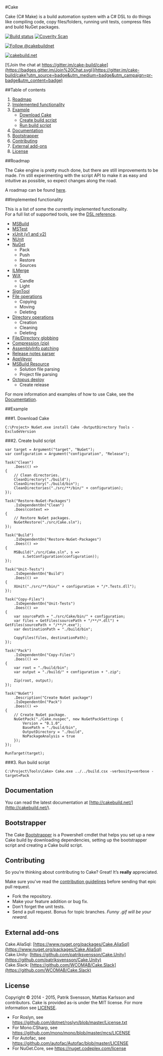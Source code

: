 #Cake

Cake (C# Make) is a build automation system with a C# DSL to do things like compiling code, copy files/folders, running unit tests, compress files and build NuGet packages.

[![Build status](https://ci.appveyor.com/api/projects/status/s9oscm9t7ase6h6d?svg=true)](https://ci.appveyor.com/project/cakebuild/cake)
[![Coverity Scan](https://scan.coverity.com/projects/4147/badge.svg)](https://scan.coverity.com/projects/4147) 

[![Follow @cakebuildnet](https://img.shields.io/badge/Twitter-Follow%20%40cakebuildnet-blue.svg)](https://twitter.com/intent/follow?screen_name=cakebuildnet)

[![cakebuild.net](https://img.shields.io/badge/WWW-cakebuild.net-blue.svg)](http://cakebuild.net/)

[![Join the chat at https://gitter.im/cake-build/cake](https://badges.gitter.im/Join%20Chat.svg)](https://gitter.im/cake-build/cake?utm_source=badge&utm_medium=badge&utm_campaign=pr-badge&utm_content=badge)

##Table of contents

1. [Roadmap](https://github.com/cake-build/cake#roadmap)
2. [Implemented functionality](https://github.com/cake-build/cake#implemented-functionality)
3. [Example](https://github.com/cake-build/cake#example)
    - [Download Cake](https://github.com/cake-build/cake#1-download-cake)
    - [Create build script](https://github.com/cake-build/cake#2-create-build-script)
    - [Run build script](https://github.com/cake-build/cake#3-run-build-script)
4. [Documentation](https://github.com/cake-build/cake#documentation)
5. [Bootstrapper](https://github.com/cake-build/cake#bootstrapper)
6. [Contributing](https://github.com/cake-build/cake#contributing)
7. [External add-ons](https://github.com/cake-build/cake#external-add-ons)
8. [License](https://github.com/cake-build/cake#license)

##Roadmap

The Cake engine is pretty much done, but there are still improvements to be made. I'm still experimenting with the script API to make it as easy and intuitive as possible, so expect changes along the road.

A roadmap can be found [here](https://github.com/cake-build/cake/milestones).

##Implemented functionality

This is a list of some the currently implemented functionality.   
For a full list of supported tools, see the [DSL reference](http://cakebuild.net/dsl/).

* [MSBuild](http://cakebuild.net/dsl/#msbuild) 
* [MSTest](http://cakebuild.net/dsl/#mstest)
* [xUnit (v1 and v2)](http://cakebuild.net/dsl/#xunit)
* [NUnit](http://cakebuild.net/dsl/#nunit)
* [NuGet](http://cakebuild.net/dsl/#nuget)
  * Pack
  * Push
  * Restore
  * Sources
* [ILMerge](http://cakebuild.net/dsl/#ilmerge)
* [WiX](http://cakebuild.net/dsl/#wix)
  * Candle
  * Light
* [SignTool](http://cakebuild.net/dsl/#signing)
* [File operations](http://cakebuild.net/dsl/#fileoperations)
  * Copying
  * Moving
  * Deleting
* [Directory operations](http://cakebuild.net/dsl/#directoryoperations)
  * Creation
  * Cleaning
  * Deleting
* [File/Directory globbing](http://cakebuild.net/dsl/#globbing)
* [Compression (zip)](http://cakebuild.net/dsl/#compression)
* [AssemblyInfo patching](http://cakebuild.net/dsl/#assemblyinfo)
* [Release notes parser](http://cakebuild.net/dsl/#releasenotes)
* [AppVeyor](http://cakebuild.net/dsl/#buildsystem)
* [MSBuild Resource](http://cakebuild.net/dsl/#msbuildresource)
  * Solution file parsing
  * Project file parsing
* [Octopus deploy](http://cakebuild.net/dsl/#octopusdeploy)
  * Create release

For more information and examples of how to use Cake, see the [Documentation](http://cakebuild.net/). 

##Example

###1. Download Cake

```Batchfile
C:\Project> NuGet.exe install Cake -OutputDirectory Tools -ExcludeVersion
```

###2. Create build script

```CSharp
var target = Argument("target", "NuGet");
var configuration = Argument("configuration", "Release");

Task("Clean")
    .Does(() =>
{
    // Clean directories.
    CleanDirectory("./build");
    CleanDirectory("./build/bin");
    CleanDirectories("./src/**/bin/" + configuration);
});

Task("Restore-NuGet-Packages")
    .IsDependentOn("Clean")
    .Does(context =>
{
    // Restore NuGet packages.
    NuGetRestore("./src/Cake.sln");    
});

Task("Build")
    .IsDependentOn("Restore-NuGet-Packages")
    .Does(() =>
{
    MSBuild("./src/Cake.sln", s => 
        s.SetConfiguration(configuration));
});

Task("Unit-Tests")
    .IsDependentOn("Build")
    .Does(() =>
{
    XUnit("./src/**/bin/" + configuration + "/*.Tests.dll");
});

Task("Copy-Files")
    .IsDependentOn("Unit-Tests")
    .Does(() =>
{
    var sourcePath = "./src/Cake/bin/" + configuration;    
    var files = GetFiles(sourcePath + "/**/*.dll") + GetFiles(sourcePath + "/**/*.exe");
    var destinationPath = "./build/bin";

    CopyFiles(files, destinationPath);
});

Task("Pack")
    .IsDependentOn("Copy-Files")
    .Does(() =>
{   
    var root = "./build/bin";
    var output = "./build/" + configuration + ".zip";

    Zip(root, output);
});

Task("NuGet")
    .Description("Create NuGet package")
    .IsDependentOn("Pack")
    .Does(() =>
{
    // Create NuGet package.
    NuGetPack("./Cake.nuspec", new NuGetPackSettings {
        Version = "0.1.0",
        BasePath = "./build/bin",
        OutputDirectory = "./build",
        NoPackageAnalysis = true
    });
});

RunTarget(target);
```

###3. Run build script

```
C:\Project\Tools\Cake> Cake.exe ../../build.csx -verbosity=verbose -target=Pack
```

## Documentation

You can read the latest documentation at [http://cakebuild.net/](http://cakebuild.net/).

## Bootstrapper

The Cake [Bootstrapper](https://github.com/cake-build/bootstrapper) is a Powershell cmdlet that helps you set up a new Cake build by downloading dependencies, setting up the bootstrapper script and creating a Cake build script.

## Contributing

So you’re thinking about contributing to Cake? Great! It’s **really** appreciated.   

Make sure you've read the [contribution guidelines](http://cakebuild.net/contribute/contribution-guidelines/) before sending that epic pull request.

* Fork the repository.
* Make your feature addition or bug fix.
* Don't forget the unit tests.
* Send a pull request. Bonus for topic branches. *Funny .gif will be your reward.*  

## External add-ons

Cake.AliaSql: [https://www.nuget.org/packages/Cake.AliaSql](https://www.nuget.org/packages/Cake.AliaSql)  
Cake.Unity: [https://github.com/patriksvensson/Cake.Unity](https://github.com/patriksvensson/Cake.Unity)  
Cake.Slack: [https://github.com/WCOMAB/Cake.Slack](https://github.com/WCOMAB/Cake.Slack)

## License

Copyright © 2014 - 2015, Patrik Svensson, Mattias Karlsson and contributors.
Cake is provided as-is under the MIT license. For more information see [LICENSE](https://github.com/cake-build/cake/blob/develop/LICENSE).

* For Roslyn, see https://github.com/dotnet/roslyn/blob/master/License.txt
* For Mono.CSharp, see https://github.com/mono/mono/blob/master/mcs/LICENSE
* For Autofac, see https://github.com/autofac/Autofac/blob/master/LICENSE
* For NuGet.Core, see https://nuget.codeplex.com/license